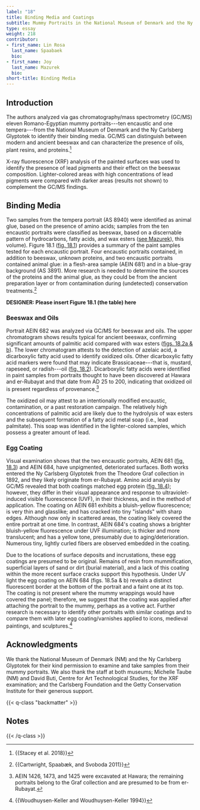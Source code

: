 ```yaml
---
label: "18"
title: Binding Media and Coatings
subtitle: Mummy Portraits in the National Museum of Denmark and the Ny Carlsberg Glyptotek
type: essay
weight: 218
contributor:
- first_name: Lin Rosa
  last_name: Spaabaek
  bio:
- first_name: Joy
  last_name: Mazurek
  bio:
short-title: Binding Media
---
```


## Introduction

The authors analyzed via gas chromatography/mass spectrometry (GC/MS) eleven Romano-Egyptian mummy portraits---ten encaustic and one tempera---from the National Museum of Denmark and the Ny Carlsberg Glyptotek to identify their binding media. GC/MS can distinguish between modern and ancient beeswax and can characterize the presence of oils, plant resins, and proteins.[^1]

X-ray fluorescence (XRF) analysis of the painted surfaces was used to identify the presence of lead pigments and their effect on the beeswax composition. Lighter-colored areas with high concentrations of lead pigments were compared with darker areas (results not shown) to complement the GC/MS findings.

## Binding Media

Two samples from the tempera portrait (AS 8940) were identified as animal glue, based on the presence of amino acids; samples from the ten encaustic portraits were classified as beeswax, based on a discernable pattern of hydrocarbons, fatty acids, and wax esters ([see Mazurek](/part-two/17/)), this volume). Figure 18.1 ([fig. 18.1](#18.1)) provides a summary of the paint samples tested for each encaustic portrait. Four encaustic portraits contained, in addition to beeswax, unknown proteins, and two encaustic portraits contained animal glue: in a flesh-area sample (AEIN 681) and in a blue-gray background (AS 3891). More research is needed to determine the sources of the proteins and the animal glue, as they could be from the ancient preparation layer or from contamination during (undetected) conservation treatments.[^2]

**DESIGNER: Please insert Figure 18.1 (the table) here**

### Beeswax and Oils

Portrait AEIN 682 was analyzed via GC/MS for beeswax and oils. The upper chromatogram shows results typical for ancient beeswax, confirming significant amounts of palmitic acid compared with wax esters ([figs. 18.2a & b](#18.2a)). The lower chromatogram attests to the detection of azelaic acid, a dicarboxylic fatty acid used to identify oxidized oils. Other dicarboxylic fatty acid markers were found that may indicate Brassicaceae---that is, mustard, rapeseed, or radish---oil ([fig. 18.2](#18.2)). Dicarboxylic fatty acids were identified in paint samples from portraits thought to have been discovered at Hawara and er-Rubayat and that date from AD 25 to 200, indicating that oxidized oil is present regardless of provenance.[^3]

The oxidized oil may attest to an intentionally modified encaustic, contamination, or a past restoration campaign. The relatively high concentrations of palmitic acid are likely due to the hydrolysis of wax esters and the subsequent formation of a fatty acid metal soap (i.e., lead palmitate). This soap was identified in the lighter-colored samples, which possess a greater amount of lead.

### Egg Coating

Visual examination shows that the two encaustic portraits, AEIN 681 ([fig. 18.3](#18.3)) and AEIN 684, have unpigmented, deteriorated surfaces. Both works entered the Ny Carlsberg Glyptotek from the Theodore Graf collection in 1892, and they likely originate from er-Rubayat. Amino acid analysis by GC/MS revealed that both coatings matched egg protein ([fig. 18.4](#18.4)); however, they differ in their visual appearance and response to ultraviolet-induced visible fluorescence (UVF), in their thickness, and in the method of application. The coating on AEIN 681 exhibits a bluish-yellow fluorescence; is very thin and glasslike; and has cracked into tiny "islands" with sharp edges. Although now only in scattered areas, the coating likely covered the entire portrait at one time. In contrast, AEIN 684's coating shows a brighter bluish-yellow fluorescence under UVF illumination; is thicker and more translucent; and has a yellow tone, presumably due to aging/deterioration. Numerous tiny, lightly curled fibers are observed embedded in the coating.

Due to the locations of surface deposits and incrustations, these egg coatings are presumed to be original. Remains of resin from mummification, superficial layers of sand or dirt (burial material), and a lack of this coating within the more recent surface cracks support this hypothesis. Under UV light the egg coating on AEIN 684 (figs. 18.5a & b) reveals a distinct fluorescent border at the bottom of the portrait and a faint one at its top. The coating is not present where the mummy wrappings would have covered the panel; therefore, we suggest that the coating was applied after attaching the portrait to the mummy, perhaps as a votive act. Further research is necessary to identify other portraits with similar coatings and to compare them with later egg coating/varnishes applied to icons, medieval paintings, and sculptures.[^4]

## Acknowledgments

We thank the National Museum of Denmark (NM) and the Ny Carlsberg Glyptotek for their kind permission to examine and take samples from their mummy portraits. We also thank the staff at both museums; Michelle Taube (NM) and David Buti, Centre for Art Technological Studies, for the XRF examination; and the Carlsberg Foundation and the Getty Conservation Institute for their generous support.

{{< q-class "backmatter" >}}
## Notes
{{< /q-class >}}

[^1]: {{Stacey et al. 2018}}

[^2]: {{Cartwright, Spaabæk, and Svoboda 2011}}

[^3]: AEIN 1426, 1473, and 1425 were excavated at Hawara; the remaining portraits belong to the Graf collection and are presumed to be from er-Rubayat.

[^4]: {{Woudhuysen-Keller and Woudhuysen-Keller 1994}}
